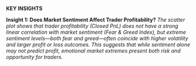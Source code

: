 ****KEY INSIGHTS****

**Insight 1: Does Market Sentiment Affect Trader Profitability?**
*The scatter plot shows that trader profitability (Closed PnL) does not have a strong linear correlation with market sentiment (Fear & Greed Index), but extreme sentiment levels—both fear and greed—often coincide with higher volatility and larger profit or loss outcomes. This suggests that while sentiment alone may not predict profit, emotional market extremes present both risk and opportunity for traders.*
